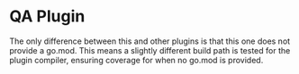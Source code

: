 # QA Plugin

The only difference between this and other plugins is that this one does
not provide a go.mod. This means a slightly different build path is
tested for the plugin compiler, ensuring coverage for when no go.mod is
provided.
